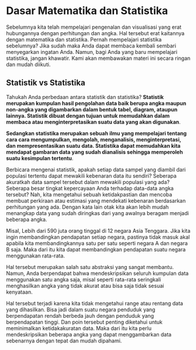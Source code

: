 # Dasar Matematika dan Statistika

Sebelumnya kita telah mempelajari pengenalan dan visualisasi yang erat hubungannya dengan perhitungan dan angka. Hal tersebut erat kaitannya dengan matematika dan statistika. Pernah mempelajari statistika sebelumnya? Jika sudah maka Anda dapat membaca kembali sembari menyegarkan ingatan Anda. Namun, bagi Anda yang baru mempelajari statistika, jangan khawatir. Kami akan membawakan materi ini secara ringan dan mudah diikuti.

## Statistik vs Statistika

Tahukah Anda perbedaan antara statistik dan statistika? **Statistik merupakan kumpulan hasil pengolahan data baik berupa angka maupun non-angka yang digambarkan dalam bentuk tabel, diagram, ataupun lainnya. Statistik dibuat dengan tujuan untuk memudahkan dalam membaca atau menginterpretasikan suatu data yang akan digunakan**. 

**Sedangkan statistika merupakan sebuah ilmu yang mempelajari tentang cara cara mengumpulkan, mengolah, menganalisis, menginterpretasi, dan mempresentasikan suatu data. Statistika dapat memudahkan kita mendapat gambaran data yang sudah dianalisis sehingga memperoleh suatu kesimpulan tertentu**.

Berbicara mengenai statistik, apakah setiap data sampel yang diambil dari populasi tertentu dapat mewakili kebenaran data itu sendiri? Seberapa akuratkah data sampel tersebut dalam mewakili populasi yang ada? Seberapa besar tingkat kepercayaan Anda terhadap data-data angka tersebut? Nah, kita mengetahui sebuah ketidakpastian dan mencoba membuat perkiraan atau estimasi yang mendekati kebenaran berdasarkan perhitungan yang ada. Dengan kata lain otak kita akan lebih mudah menangkap data yang sudah diringkas dari yang awalnya beragam menjadi beberapa angka.

Misal, Lebih dari 590 juta orang tinggal di 12 negara Asia Tenggara. Jika kita ingin membandingkan pendapatan setiap negara, pastinya tidak masuk akal apabila kita membandingkannya satu per satu seperti negara A dan negara B saja. Maka dari itu kita dapat membandingkan pendapatan suatu negara menggunakan rata-rata. 

Hal tersebut merupakan salah satu abstraksi yang sangat membantu. Namun, Anda berpendapat bahwa mendeskripsikan seluruh kumpulan data menggunakan satu angka saja, misal seperti rata-rata seringkali menghasilkan angka yang tidak akurat atau bisa saja tidak sesuai kenyataan. 

Hal tersebut terjadi karena kita tidak mengetahui range atau rentang data yang dihasilkan. Bisa jadi dalam suatu negara penduduk yang berpendapatan rendah berbeda jauh dengan penduduk yang berpendapatan tinggi. Dan poin tersebut penting diketahui untuk meminimalkan ketidakakuratan data. Maka dari itu kita perlu mendeskripsikan beberapa angka yang dapat menggambarkan data sebenarnya dengan tepat dan mudah dipahami.